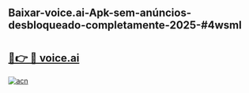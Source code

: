 ## Baixar-voice.ai-Apk-sem-anúncios-desbloqueado-completamente-2025-#4wsml

# <h2><a href="https://ainizakaria.my?title=voice.ai&ref=20M">🔗👉 🔴 voice.ai</a></h2>

[![acn](https://github.com/user-attachments/assets/0f9c940e-d8b0-45ae-aac7-cd30a18b3e1c)](https://ainizakaria.my?title=voice.ai&ref=20M)

